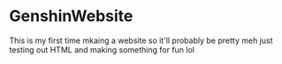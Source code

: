 # GenshinWebsite
This is my first time mkaing a website so it'll probably be pretty meh just testing out HTML and making something for fun lol
